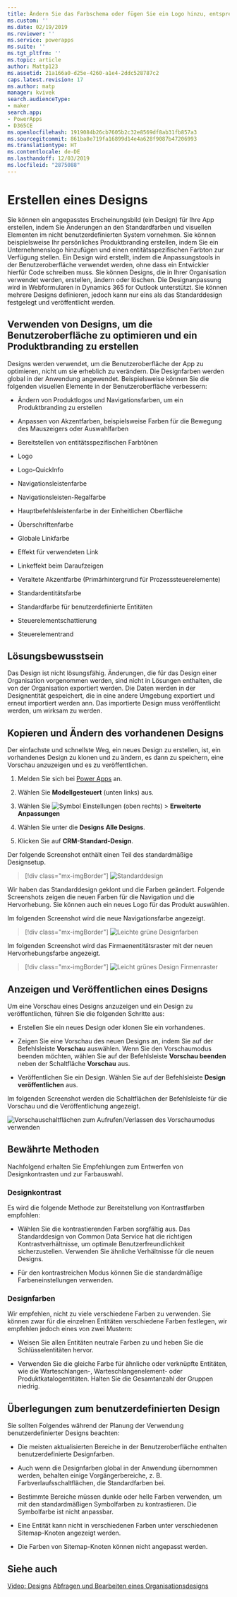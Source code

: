 ```yaml
---
title: Ändern Sie das Farbschema oder fügen Sie ein Logo hinzu, entsprechend der Marke Ihrer Organisation  | MicrosoftDocs
ms.custom: ''
ms.date: 02/19/2019
ms.reviewer: ''
ms.service: powerapps
ms.suite: ''
ms.tgt_pltfrm: ''
ms.topic: article
author: Mattp123
ms.assetid: 21a166a0-d25e-4260-a1e4-2ddc528787c2
caps.latest.revision: 17
ms.author: matp
manager: kvivek
search.audienceType:
- maker
search.app:
- PowerApps
- D365CE
ms.openlocfilehash: 1919084b26cb7605b2c32e8569df8ab31fb857a3
ms.sourcegitcommit: 861ba8e719fa16899d14e4a628f9087b47206993
ms.translationtype: HT
ms.contentlocale: de-DE
ms.lasthandoff: 12/03/2019
ms.locfileid: "2875088"
---
```

# <a name="create-a-theme"></a>Erstellen eines Designs

Sie können ein angepasstes Erscheinungsbild (ein Design) für Ihre App erstellen, indem Sie Änderungen an den Standardfarben und visuellen Elementen im nicht benutzerdefinierten System vornehmen. Sie können beispielsweise Ihr persönliches Produktbranding erstellen, indem Sie ein Unternehmenslogo hinzufügen und einen entitätsspezifischen Farbton zur Verfügung stellen. Ein Design wird erstellt, indem die Anpassungstools in der Benutzeroberfläche verwendet werden, ohne dass ein Entwickler hierfür Code schreiben muss. Sie können Designs, die in Ihrer Organisation verwendet werden, erstellen, ändern oder löschen. Die Designanpassung wird in Webformularen in Dynamics 365 for Outlook unterstützt. Sie können mehrere Designs definieren, jedoch kann nur eins als das Standarddesign festgelegt und veröffentlicht werden.  
  
<a name="UseThemes"></a>   
## <a name="use-themes-to-enhance-the-user-interface-and-create-your-product-branding"></a>Verwenden von Designs, um die Benutzeroberfläche zu optimieren und ein Produktbranding zu erstellen  
 Designs werden verwendet, um die Benutzeroberfläche der App zu optimieren, nicht um sie erheblich zu verändern. Die Designfarben werden global in der Anwendung angewendet. Beispielsweise können Sie die folgenden visuellen Elemente in der Benutzeroberfläche verbessern:  
  
-   Ändern von Produktlogos und Navigationsfarben, um ein Produktbranding zu erstellen  
  
-   Anpassen von Akzentfarben, beispielsweise Farben für die Bewegung des Mauszeigers oder Auswahlfarben  
  
-   Bereitstellen von entitätsspezifischen Farbtönen  
    
-   Logo  
  
-   Logo-QuickInfo  
  
-   Navigationsleistenfarbe  
  
-   Navigationsleisten-Regalfarbe

-   Hauptbefehlsleistenfarbe in der Einheitlichen Oberfläche
  
-   Überschriftenfarbe  
  
-   Globale Linkfarbe  
  
-   Effekt für verwendeten Link  
  
-   Linkeffekt beim Daraufzeigen  
  
-   Veraltete Akzentfarbe (Primärhintergrund für Prozesssteuerelemente)  
  
-   Standardentitätsfarbe  
  
-   Standardfarbe für benutzerdefinierte Entitäten  
  
-   Steuerelementschattierung  
  
-   Steuerelementrand  
  
<a name="Solution"></a>   
## <a name="solution-awareness"></a>Lösungsbewusstsein  
 Das Design ist nicht lösungsfähig. Änderungen, die für das Design einer Organisation vorgenommen werden, sind nicht in Lösungen enthalten, die von der Organisation exportiert werden. Die Daten werden in der Designentität gespeichert, die in eine andere Umgebung exportiert und erneut importiert werden ann. Das importierte Design muss veröffentlicht werden, um wirksam zu werden.  
  
<a name="CloneAlter"></a>   
## <a name="copy-and-alter-the-existing-theme"></a>Kopieren und Ändern des vorhandenen Designs  
 Der einfachste und schnellste Weg, ein neues Design zu erstellen, ist, ein vorhandenes Design zu klonen und zu ändern, es dann zu speichern, eine Vorschau anzuzeigen und es zu veröffentlichen. 
 
1.  Melden Sie sich bei [Power Apps](https://make.powerapps.com/?utm_source=padocs&utm_medium=linkinadoc&utm_campaign=referralsfromdoc) an.

2.  Wählen Sie **Modellgesteuert** (unten links) aus. 

3.  Wählen Sie ![Symbol Einstellungen](../model-driven-apps/media/powerapps-gear.png) (oben rechts) > **Erweiterte Anpassungen** 

4. Wählen Sie unter die **Designs** **Alle Designs**. 

5. Klicken Sie auf **CRM-Standard-Design**. 

Der folgende Screenshot enthält einen Teil des standardmäßige Designsetup.  

> [!div class="mx-imgBorder"] 
> ![Standarddesign](media/default-theme.png) 
  
 Wir haben das Standarddesign geklont und die Farben geändert. Folgende Screenshots zeigen die neuen Farben für die Navigation und die Hervorhebung. Sie können auch ein neues Logo für das Produkt auswählen.  
  
 Im folgenden Screenshot wird die neue Navigationsfarbe angezeigt.  
 
 > [!div class="mx-imgBorder"] 
 > ![Leichte grüne Designfarben](media/theme-gentle-green.png "Leichte grüne Designfarben")  
  
 Im folgenden Screenshot wird das Firmaenentitätsraster mit der neuen Hervorhebungsfarbe angezeigt.  
 
 > [!div class="mx-imgBorder"] 
 > ![Leicht grünes Design Firmenraster](media/themes-gentle-green-account-grid.png "Leicht grünes Design Firmenraster")  
  
<a name="Publish"></a>   
## <a name="preview-and-publish-a-theme"></a>Anzeigen und Veröffentlichen eines Designs  
 Um eine Vorschau eines Designs anzuzeigen und ein Design zu veröffentlichen, führen Sie die folgenden Schritte aus:  
  
-   Erstellen Sie ein neues Design oder klonen Sie ein vorhandenes.  
  
-   Zeigen Sie eine Vorschau des neuen Designs an, indem Sie auf der Befehlsleiste **Vorschau** auswählen. Wenn Sie den Vorschaumodus beenden möchten, wählen Sie auf der Befehlsleiste **Vorschau beenden** neben der Schaltfläche **Vorschau** aus.  
  
-   Veröffentlichen Sie ein Design. Wählen Sie auf der Befehlsleiste **Design veröffentlichen** aus.  
  
 Im folgenden Screenshot werden die Schaltflächen der Befehlsleiste für die Vorschau und die Veröffentlichung angezeigt.  
  
 ![Vorschauschaltflächen zum Aufrufen/Verlassen des Vorschaumodus verwenden](media/themes-preview-buttons.PNG "Vorschauschaltflächen zum Aufrufen/Verlassen des Vorschaumodus verwenden")  
  
<a name="BestPracticies"></a>   
## <a name="best-practices"></a>Bewährte Methoden  
 Nachfolgend erhalten Sie Empfehlungen zum Entwerfen von Designkontrasten und zur Farbauswahl.  
  
### <a name="theme-contrast"></a>Designkontrast  
 Es wird die folgende Methode zur Bereitstellung von Kontrastfarben empfohlen:  
  
-   Wählen Sie die kontrastierenden Farben sorgfältig aus. Das Standarddesign von Common Data Service hat die richtigen Kontrastverhältnisse, um optimale Benutzerfreundlichkeit sicherzustellen. Verwenden Sie ähnliche Verhältnisse für die neuen Designs.  
  
-   Für den kontrastreichen Modus können Sie die standardmäßige Farbeneinstellungen verwenden.  
  
### <a name="theme-colors"></a>Designfarben  
 Wir empfehlen, nicht zu viele verschiedene Farben zu verwenden. Sie können zwar für die einzelnen Entitäten verschiedene Farben festlegen, wir empfehlen jedoch eines von zwei Mustern:  
  
-   Weisen Sie allen Entitäten neutrale Farben zu und heben Sie die Schlüsselentitäten hervor.  
  
-   Verwenden Sie die gleiche Farbe für ähnliche oder verknüpfte Entitäten, wie die Warteschlangen-, Warteschlangenelement- oder Produktkatalogentitäten. Halten Sie die Gesamtanzahl der Gruppen niedrig.  
  
<a name="Considerations"></a>   
## <a name="custom-theme-considerations"></a>Überlegungen zum benutzerdefinierten Design  
 Sie sollten Folgendes während der Planung der Verwendung benutzerdefinierter Designs beachten:  
  
-   Die meisten aktualisierten Bereiche in der Benutzeroberfläche enthalten benutzerdefinierte Designfarben.  
  
-   Auch wenn die Designfarben global in der Anwendung übernommen werden, behalten einige Vorgängerbereiche, z. B. Farbverlaufsschaltflächen, die Standardfarben bei.  
  
-   Bestimmte Bereiche müssen dunkle oder helle Farben verwenden, um mit den standardmäßigen Symbolfarben zu kontrastieren. Die Symbolfarbe ist nicht anpassbar.  
  
-   Eine Entität kann nicht in verschiedenen Farben unter verschiedenen Sitemap-Knoten angezeigt werden.  
  
-   Die Farben von Sitemap-Knoten können nicht angepasst werden.  
  
## <a name="see-also"></a>Siehe auch  
         
 [Video: Designs](https://go.microsoft.com/fwlink/p/?LinkId=529568) [Abfragen und Bearbeiten eines Organisationsdesigns](https://docs.microsoft.com/dynamics365/customer-engagement/developer/customize-dev/query-and-edit-an-organization-theme)

